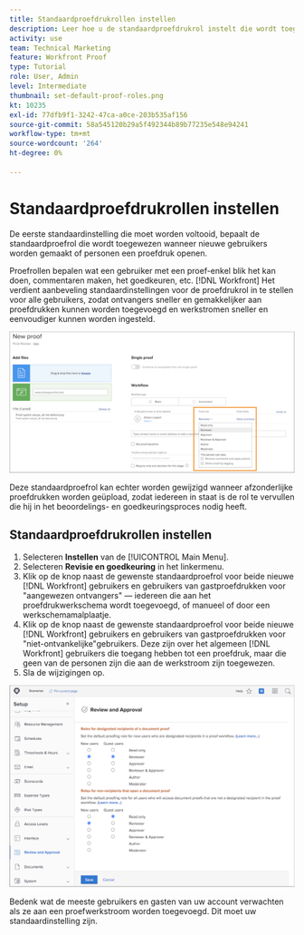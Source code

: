 ```yaml
---
title: Standaardproefdrukrollen instellen
description: Leer hoe u de standaardproefdrukrol instelt die wordt toegewezen wanneer nieuwe gebruikers worden gemaakt of mensen een proefdruk openen.
activity: use
team: Technical Marketing
feature: Workfront Proof
type: Tutorial
role: User, Admin
level: Intermediate
thumbnail: set-default-proof-roles.png
kt: 10235
exl-id: 77dfb9f1-3242-47ca-a0ce-203b535af156
source-git-commit: 58a545120b29a5f492344b89b77235e548e94241
workflow-type: tm+mt
source-wordcount: '264'
ht-degree: 0%

---
```


# Standaardproefdrukrollen instellen

<!---
21.4 updates have been made
--->

De eerste standaardinstelling die moet worden voltooid, bepaalt de standaardproefrol die wordt toegewezen wanneer nieuwe gebruikers worden gemaakt of personen een proefdruk openen.

Proefrollen bepalen wat een gebruiker met een proef-enkel blik het kan doen, commentaren maken, het goedkeuren, etc. [!DNL Workfront] Het verdient aanbeveling standaardinstellingen voor de proefdrukrol in te stellen voor alle gebruikers, zodat ontvangers sneller en gemakkelijker aan proefdrukken kunnen worden toegevoegd en werkstromen sneller en eenvoudiger kunnen worden ingesteld.

![U kunt proefdrukrollen selecteren bij het uploaden van een proefdruk](assets/proof-system-setups-proof-role-example.png)

Deze standaardproefrol kan echter worden gewijzigd wanneer afzonderlijke proefdrukken worden geüpload, zodat iedereen in staat is de rol te vervullen die hij in het beoordelings- en goedkeuringsproces nodig heeft.


## Standaardproefdrukrollen instellen

1. Selecteren **Instellen** van de [!UICONTROL Main Menu].
1. Selecteren **Revisie en goedkeuring** in het linkermenu.
1. Klik op de knop naast de gewenste standaardproefrol voor beide nieuwe [!DNL Workfront] gebruikers en gebruikers van gastproefdrukken voor &quot;aangewezen ontvangers&quot; — iedereen die aan het proefdrukwerkschema wordt toegevoegd, of manueel of door een werkschemamalplaatje.
1. Klik op de knop naast de gewenste standaardproefrol voor beide nieuwe [!DNL Workfront] gebruikers en gebruikers van gastproefdrukken voor &quot;niet-ontvankelijke&quot;gebruikers. Deze zijn over het algemeen [!DNL Workfront] gebruikers die toegang hebben tot een proefdruk, maar die geen van de personen zijn die aan de werkstroom zijn toegewezen.
1. Sla de wijzigingen op.

![Revisie- en goedkeuringsinstellingen in Workfront](assets/proof-system-setups-workfront-defaults.png)

Bedenk wat de meeste gebruikers en gasten van uw account verwachten als ze aan een proefwerkstroom worden toegevoegd. Dit moet uw standaardinstelling zijn.
